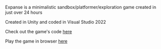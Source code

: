 Expanse is a minimalistic sandbox/platformer/exploration game created in just over 24 hours

Created in Unity and coded in Visual Studio 2022

Check out the game's code [here](https://github.com/Nathan-Amiri/Expanse/tree/main/Assets/Scripts)

Play the game in browser [here](https://machine-box.itch.io/expanse)
